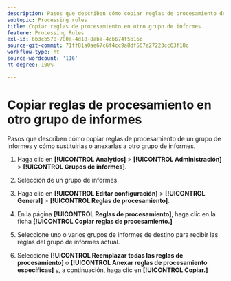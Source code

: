 ```yaml
---
description: Pasos que describen cómo copiar reglas de procesamiento de un grupo de informes y cómo sustituirlas o anexarlas a otro grupo de informes.
subtopic: Processing rules
title: Copiar reglas de procesamiento en otro grupo de informes
feature: Processing Rules
exl-id: 6b3cb570-780a-4d18-8aba-4cb674f5b16c
source-git-commit: 71ff81a0ae67c6f4cc9a8df567e27223cc63f18c
workflow-type: ht
source-wordcount: '116'
ht-degree: 100%

---
```


# Copiar reglas de procesamiento en otro grupo de informes

Pasos que describen cómo copiar reglas de procesamiento de un grupo de informes y cómo sustituirlas o anexarlas a otro grupo de informes.

1. Haga clic en **[!UICONTROL Analytics]** > **[!UICONTROL Administración]** > **[!UICONTROL Grupos de informes]**.
1. Selección de un grupo de informes.
1. Haga clic en **[!UICONTROL Editar configuración]** > **[!UICONTROL General]** > **[!UICONTROL Reglas de procesamiento]**.

1. En la página **[!UICONTROL Reglas de procesamiento]**, haga clic en la ficha **[!UICONTROL Copiar reglas de procesamiento.]**
1. Seleccione uno o varios grupos de informes de destino para recibir las reglas del grupo de informes actual.
1. Seleccione **[!UICONTROL Reemplazar todas las reglas de procesamiento]** o **[!UICONTROL Anexar reglas de procesamiento específicas]** y, a continuación, haga clic en **[!UICONTROL Copiar.]**
